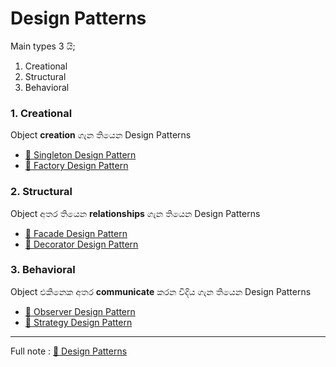 # Design Patterns

Main types 3 යි;
1. Creational
2. Structural
3. Behavioral

### 1. Creational
Object <b>creation</b> ගැන තියෙන Design Patterns
  * <a href='https://github.com/TheMIU/Design-Patterns-Impl/blob/main/src/O1_creational_design_patterns/singleton/SingletonTest.java' > 🔗 Singleton Design Pattern </a>  
  * <a href='https://github.com/TheMIU/Design-Patterns-Impl/blob/main/src/O1_creational_design_patterns/factory/FactoryTest.java' > 🔗 Factory Design Pattern </a>  

### 2. Structural
Object අතර තියෙන <b>relationships</b> ගැන තියෙන Design Patterns
  * <a href='https://github.com/TheMIU/Design-Patterns-Impl/blob/main/src/O2_structural_design_patterns/facade/FacadeTest.java' > 🔗 Facade Design Pattern </a>
  * <a href='https://github.com/TheMIU/Design-Patterns-Impl/blob/main/src/O2_structural_design_patterns/decorator/DecoratorTest.java' > 🔗 Decorator Design Pattern </a>

### 3. Behavioral
Object එකිනෙක අතර <b>communicate</b> කරන විදිය ගැන තියෙන Design Patterns
  * <a href='https://github.com/TheMIU/Design-Patterns-Impl/blob/main/src/O3_behavioral_design_patterns/observer/ObserverTest.java' > 🔗 Observer Design Pattern </a>
  * <a href='https://github.com/TheMIU/Design-Patterns-Impl/blob/main/src/O3_behavioral_design_patterns/strategy/StrategyTest.java' > 🔗 Strategy Design Pattern </a>

<hr>

Full note : <a href='https://docs.google.com/document/d/1mMQwytSe2YWJ0kk0hmrHyeVWZLPcvPPTUwxYu1TDU6Q/edit#heading=h.zf18ypew9r9b' > 🔗 Design Patterns </a>
